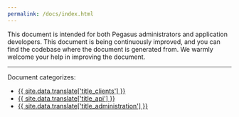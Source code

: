 ```yaml
---
permalink: /docs/index.html
---
```


This document is intended for both Pegasus administrators and application developers. This document is being continuously improved, and you can find the codebase where the document is generated from. We warmly welcome your help in improving the document.

-----

Document categorizes:

- [{{ site.data.translate['title_clients'] }}](/clients)
- [{{ site.data.translate['title_api'] }}](/api)
- [{{ site.data.translate['title_administration'] }}](/administration)
